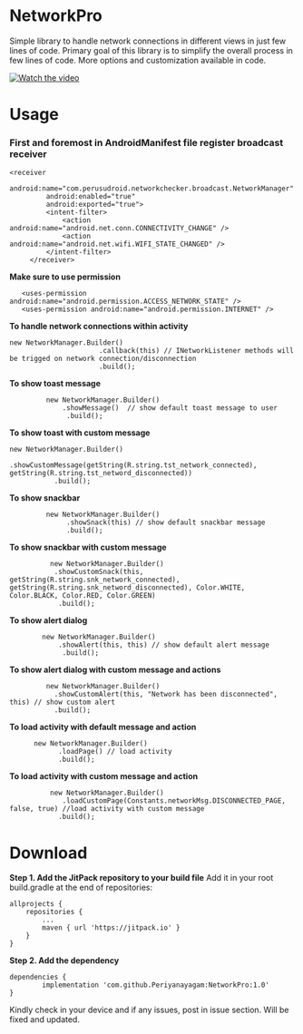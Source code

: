 # NetworkPro
Simple library to handle network connections in different views in just few lines of code. Primary goal of this library is to simplify the overall process in few lines of code. More options and customization available in code.

  [![Watch the video](https://github.com/Periyanayagam/NetworkPro/blob/master/networkPro.gif)](https://github.com/Periyanayagam/NetworkPro/blob/master/networkPro.gif)
  
  # Usage
  
  ### First and foremost in AndroidManifest file register broadcast receiver
   ```
   <receiver
            android:name="com.perusudroid.networkchecker.broadcast.NetworkManager"
            android:enabled="true"
            android:exported="true">
            <intent-filter>
                <action android:name="android.net.conn.CONNECTIVITY_CHANGE" />
                <action android:name="android.net.wifi.WIFI_STATE_CHANGED" />
            </intent-filter>
        </receiver>
   ```
  
  <b>Make sure to use permission</b>
 ```
    <uses-permission android:name="android.permission.ACCESS_NETWORK_STATE" />
    <uses-permission android:name="android.permission.INTERNET" />
 ```
  
   <b>To handle network connections within activity</b>
  
  ```
  new NetworkManager.Builder()
                        .callback(this) // INetworkListener methods will be trigged on network connection/disconnection
                        .build();
```
                        
<b>To show toast message</b>
```
         new NetworkManager.Builder()
             .showMessage()  // show default toast message to user
              .build();
```
         
          
 <b>To show toast with custom message</b>
  ```
  new NetworkManager.Builder()
             .showCustomMessage(getString(R.string.tst_network_connected), getString(R.string.tst_netword_disconnected)) 
             .build();
 ```
 
<b>To show snackbar</b>

```
         new NetworkManager.Builder()
              .showSnack(this) // show default snackbar message
              .build();
```      
           
 <b>To show snackbar with custom message</b>
 ```
           new NetworkManager.Builder()
            .showCustomSnack(this, getString(R.string.snk_network_connected), getString(R.string.snk_netword_disconnected), Color.WHITE, Color.BLACK, Color.RED, Color.GREEN) 
             .build();
  ```            
           
<b>To show alert dialog</b>
 ```
         new NetworkManager.Builder()
             .showAlert(this, this) // show default alert message
              .build();
  ```     
           
 <b>To show alert dialog with custom message and actions</b>
  ```
           new NetworkManager.Builder()
             .showCustomAlert(this, "Network has been disconnected", this) // show custom alert
             .build();
   ```
             
  
<b>To load activity with default message and action</b>
  ```       
        new NetworkManager.Builder()
              .loadPage() // load activity
              .build();
  ```
         
           
<b>To load activity with custom message and action</b>
 ```
           new NetworkManager.Builder()
              .loadCustomPage(Constants.networkMsg.DISCONNECTED_PAGE, false, true) //load activity with custom message
             .build();
 ```
 # Download

<b>Step 1. Add the JitPack repository to your build file</b>
Add it in your root build.gradle at the end of repositories:

	allprojects {
		repositories {
			...
			maven { url 'https://jitpack.io' }
		}
	}

<b>Step 2. Add the dependency</b>

	dependencies {
	        implementation 'com.github.Periyanayagam:NetworkPro:1.0'
	}

Kindly check in your device and if any issues, post in issue section. Will be fixed and updated.
